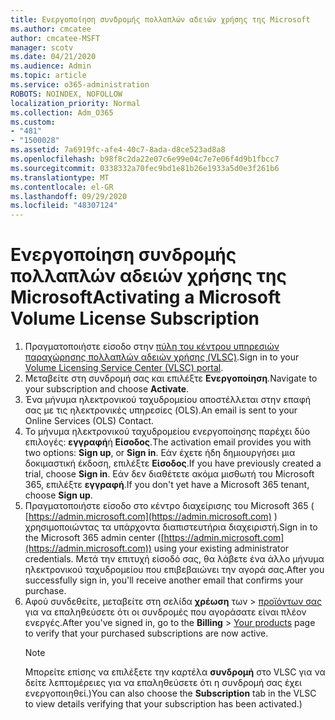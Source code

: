 ```yaml
---
title: Ενεργοποίηση συνδρομής πολλαπλών αδειών χρήσης της Microsoft
ms.author: cmcatee
author: cmcatee-MSFT
manager: scotv
ms.date: 04/21/2020
ms.audience: Admin
ms.topic: article
ms.service: o365-administration
ROBOTS: NOINDEX, NOFOLLOW
localization_priority: Normal
ms.collection: Adm_O365
ms.custom:
- "481"
- "1500028"
ms.assetid: 7a6919fc-afe4-40c7-8ada-d8ce523ad8a8
ms.openlocfilehash: b98f8c2da22e07c6e99e04c7e7e06f4d9b1fbcc7
ms.sourcegitcommit: 0338332a70fec9bd1e81b26e1933a5d0e3f261b6
ms.translationtype: MT
ms.contentlocale: el-GR
ms.lasthandoff: 09/29/2020
ms.locfileid: "48307124"
---
```

# <a name="activating-a-microsoft-volume-license-subscription"></a><span data-ttu-id="5787b-102">Ενεργοποίηση συνδρομής πολλαπλών αδειών χρήσης της Microsoft</span><span class="sxs-lookup"><span data-stu-id="5787b-102">Activating a Microsoft Volume License Subscription</span></span>

1. <span data-ttu-id="5787b-103">Πραγματοποιήστε είσοδο στην [πύλη του κέντρου υπηρεσιών παραχώρησης πολλαπλών αδειών χρήσης (VLSC)](https://go.microsoft.com/fwlink/p/?LinkId=329762).</span><span class="sxs-lookup"><span data-stu-id="5787b-103">Sign in to your [Volume Licensing Service Center (VLSC) portal](https://go.microsoft.com/fwlink/p/?LinkId=329762).</span></span>
2. <span data-ttu-id="5787b-104">Μεταβείτε στη συνδρομή σας και επιλέξτε **Ενεργοποίηση**.</span><span class="sxs-lookup"><span data-stu-id="5787b-104">Navigate to your subscription and choose **Activate**.</span></span>
3. <span data-ttu-id="5787b-105">Ένα μήνυμα ηλεκτρονικού ταχυδρομείου αποστέλλεται στην επαφή σας με τις ηλεκτρονικές υπηρεσίες (OLS).</span><span class="sxs-lookup"><span data-stu-id="5787b-105">An email is sent to your Online Services (OLS) Contact.</span></span>
4. <span data-ttu-id="5787b-106">Το μήνυμα ηλεκτρονικού ταχυδρομείου ενεργοποίησης παρέχει δύο επιλογές: **εγγραφή**ή **Είσοδος**.</span><span class="sxs-lookup"><span data-stu-id="5787b-106">The activation email provides you with two options: **Sign up**, or **Sign in**.</span></span> <span data-ttu-id="5787b-107">Εάν έχετε ήδη δημιουργήσει μια δοκιμαστική έκδοση, επιλέξτε **Είσοδος**.</span><span class="sxs-lookup"><span data-stu-id="5787b-107">If you have previously created a trial, choose **Sign in**.</span></span> <span data-ttu-id="5787b-108">Εάν δεν διαθέτετε ακόμα μισθωτή του Microsoft 365, επιλέξτε **εγγραφή**.</span><span class="sxs-lookup"><span data-stu-id="5787b-108">If you don't yet have a Microsoft 365 tenant, choose **Sign up**.</span></span>
5. <span data-ttu-id="5787b-109">Πραγματοποιήστε είσοδο στο κέντρο διαχείρισης του Microsoft 365 ( [https://admin.microsoft.com](https://admin.microsoft.com) ) χρησιμοποιώντας τα υπάρχοντα διαπιστευτήρια διαχειριστή.</span><span class="sxs-lookup"><span data-stu-id="5787b-109">Sign in to the Microsoft 365 admin center ([https://admin.microsoft.com](https://admin.microsoft.com)) using your existing administrator credentials.</span></span> <span data-ttu-id="5787b-110">Μετά την επιτυχή είσοδό σας, θα λάβετε ένα άλλο μήνυμα ηλεκτρονικού ταχυδρομείου που επιβεβαιώνει την αγορά σας.</span><span class="sxs-lookup"><span data-stu-id="5787b-110">After you successfully sign in, you'll receive another email that confirms your purchase.</span></span>
6. <span data-ttu-id="5787b-111">Αφού συνδεθείτε, μεταβείτε στη σελίδα **χρέωση** των \> [προϊόντων σας](https://go.microsoft.com/fwlink/p/?linkid=842054) για να επαληθεύσετε ότι οι συνδρομές που αγοράσατε είναι πλέον ενεργές.</span><span class="sxs-lookup"><span data-stu-id="5787b-111">After you've signed in, go to the **Billing** \> [Your products](https://go.microsoft.com/fwlink/p/?linkid=842054) page to verify that your purchased subscriptions are now active.</span></span> 
    > [!NOTE]
    > <span data-ttu-id="5787b-112">Μπορείτε επίσης να επιλέξετε την καρτέλα **συνδρομή** στο VLSC για να δείτε λεπτομέρειες για να επαληθεύσετε ότι η συνδρομή σας έχει ενεργοποιηθεί.)</span><span class="sxs-lookup"><span data-stu-id="5787b-112">You can also choose the **Subscription** tab in the VLSC to view details verifying that your subscription has been activated.)</span></span>

